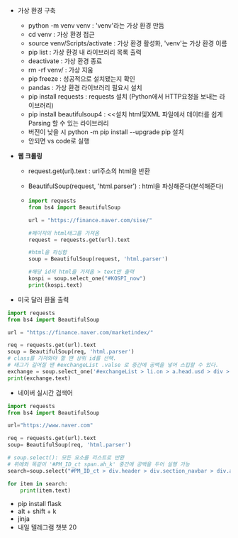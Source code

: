 

- 가상 환경 구축
  - python -m venv venv : 'venv'라는 가상 환경 만듬
  - cd venv : 가상 환경 접근
  - source venv/Scripts/activate : 가상 환경 활성화, 'venv'는 가상 환경 이름
  - pip list : 가상 환경 내 라이브러리 목록 출력
  - deactivate : 가상 환경 종료
  - rm -rf  venv/ : 가상 지움
  - pip freeze : 성공적으로 설치됐는지 확인
  - pandas : 가상 환경 라이브러리 필요시 설치
  - pip install requests : requests 설치 (Python에서 HTTP요청을 보내는 라이브러리)
  - pip install beautifulsoup4 : <<설치 html및XML 파일에서 데이터를 쉽게 Parsing 할 수 있는 라이브러리
  - 버전이 낮을 시 python -m pip install --upgrade pip 설치
  - 안되면 vs code로 실행

- **웹 크롤링**

  - request.get(url).text : url주소의 html을 반환

  - BeautifulSoup(request, 'html.parser') : html을 파싱해준다(분석해준다)

  - ```python
    import requests
    from bs4 import BeautifulSoup
    
    url = "https://finance.naver.com/sise/"
    
    #페이지의 html태그를 가져옴
    request = requests.get(url).text
    
    #html을 파싱함
    soup = BeautifulSoup(request, 'html.parser')
    
    #해당 id의 html을 가져옴 > text만 출력
    kospi = soup.select_one("#KOSPI_now")
    print(kospi.text)
    ```

- 미국 달러 환율 출력

```python
import requests
from bs4 import BeautifulSoup

url = "https://finance.naver.com/marketindex/"

req = requests.get(url).text
soup = BeautifulSoup(req, 'html.parser')
# class를 가져와야 할 땐 상위 id를 선택.
# 태그가 길어질 땐 #exchangeList .valse 로 중간에 공백을 넣어 스킵할 수 있다.
exchange = soup.select_one('#exchangeList > li.on > a.head.usd > div > span.value')
print(exchange.text)
```

- 네이버 실시간 검색어

```python
import requests
from bs4 import BeautifulSoup

url="https://www.naver.com"

req = requests.get(url).text
soup= BeautifulSoup(req, 'html.parser')

# soup.select(): 모든 요소를 리스트로 반환
# 위에와 똑같이 '#PM_ID_ct span.ah_k' 중간에 공백을 두어 실행 가능
search=soup.select("#PM_ID_ct > div.header > div.section_navbar > div.area_hotkeyword.PM_CL_realtimeKeyword_base > div.ah_roll.PM_CL_realtimeKeyword_rolling_base > div > ul > li > a > span.ah_k")

for item in search:
    print(item.text)
```

- pip install flask 
- alt + shift + k
- jinja 
- 내일 텔레그램 챗봇 20